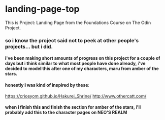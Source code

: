 # landing-page-top
This is Project: Landing Page from the Foundations Course on The Odin Project.

### so i know the project said not to peek at other people's projects... but i did.
#### i've been making short amounts of progress on this project for a couple of days but i think similar to what most people have done already, i've decided to model this after one of my characters, maru from amber of the stars. 

#### honestly i was kind of inspired by these:
https://criosyom.github.io/Hakurei_Shrine/
http://www.othercatt.com/

#### when i finish this and finish the section for amber of the stars, i'll probably add this to the character pages on NEO'S REALM
 